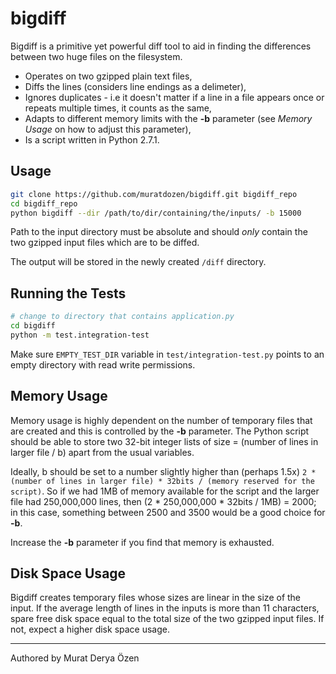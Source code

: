 bigdiff
=========

Bigdiff is a primitive yet powerful diff tool to aid in finding the differences between two huge files on the filesystem.


  - Operates on two gzipped plain text files,
  - Diffs the lines (considers line endings as a delimeter),
  - Ignores duplicates - i.e it doesn't matter if a line in a file appears once or repeats multiple times, it counts as the same,
  - Adapts to different memory limits with the __-b__ parameter (see *Memory Usage* on how to adjust this parameter),
  - Is a script written in Python 2.7.1.

Usage
----
```sh
git clone https://github.com/muratdozen/bigdiff.git bigdiff_repo
cd bigdiff_repo
python bigdiff --dir /path/to/dir/containing/the/inputs/ -b 15000
```

Path to the input directory must be absolute and should *only* contain the two gzipped input files which are to be diffed.

The output will be stored in the newly created `/diff` directory.

Running the Tests
----
```sh
# change to directory that contains application.py
cd bigdiff
python -m test.integration-test
```
Make sure `EMPTY_TEST_DIR` variable in `test/integration-test.py` points to an empty directory with read write permissions.

Memory Usage
----
Memory usage is highly dependent on the number of temporary files that are created and this is controlled by the __-b__ parameter. The Python script should be able to store two 32-bit integer lists of size = (number of lines in larger file / b) apart from the usual variables.

Ideally, b should be set to a number slightly higher than (perhaps 1.5x) `2 * (number of lines in larger file) * 32bits / (memory reserved for the script)`. So if we had 1MB of memory available for the script and the larger file had 250,000,000 lines, then (2 * 250,000,000 * 32bits / 1MB) = 2000; in this case, something between 2500 and 3500 would be a good choice for __-b__.

Increase the __-b__ parameter if you find that memory is exhausted.


Disk Space Usage
----
Bigdiff creates temporary files whose sizes are linear in the size of the input. If the average length of lines in the inputs is more than 11 characters, spare free disk space equal to the total size of the two gzipped input files.  If not, expect a higher disk space usage.

---

Authored by Murat Derya Özen

